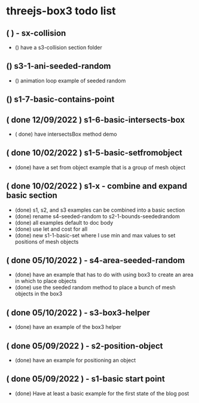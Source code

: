 # threejs-box3 todo list

## ( ) - sx-collision
* () have a s3-collision section folder

## () s3-1-ani-seeded-random
* () animation loop example of seeded random

## () s1-7-basic-contains-point 

## ( done 12/09/2022 ) s1-6-basic-intersects-box
* ( done) have intersectsBox method demo

## ( done 10/02/2022 ) s1-5-basic-setfromobject
* (done) have a set from object example that is a group of mesh object

## ( done 10/02/2022 ) s1-x - combine and expand basic section
* (done) s1, s2, and s3 examples can be combined into a basic section
* (done) rename s4-seeded-random to s2-1-bounds-seededrandom
* (done) all examples default to doc body
* (done) use let and cost for all
* (done) new s1-1-basic-set where I use min and max values to set positions of mesh objects

## ( done 05/10/2022 ) - s4-area-seeded-random
* (done) have an example that has to do with using box3 to create an area in which to place objects
* (done) use the seeded random method to place a bunch of mesh objects in the box3

## (  done 05/10/2022 ) - s3-box3-helper
* (done) have an example of the box3 helper

## ( done 05/09/2022 ) - s2-position-object
* (done) have an example for positioning an object

## ( done 05/09/2022 ) - s1-basic start point
* (done) Have at least a basic example for the first state of the blog post

